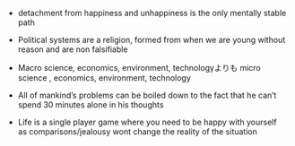 - detachment from happiness and unhappiness is the only mentally stable path
- Political systems are a religion, formed from when we are young without reason and are non falsifiable 

- Macro science, economics, environment, technologyよりも micro science , economics, environment, technology 

- All of mankind’s problems can be boiled down to the fact that he can’t spend 30 minutes alone in his thoughts 

- Life is a single player game where you need to be happy with yourself as comparisons/jealousy wont change the reality of the situation 